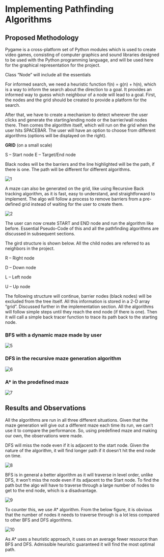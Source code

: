 # Implementing Pathfinding Algorithms

## Proposed Methodology
Pygame is a cross-platform set of Python modules which is used to create video games, 
consisting of computer graphics and sound libraries designed to be used with the 
Python programming language, and will be used here for the graphical representation 
for the project.

Class “Node” will include all the essentials

For informed search, we need a heuristic function f(n) = g(n) + h(n), which is a way to 
inform the search about the direction to a goal. It provides an informed way to guess 
which neighbour of a node will lead to a goal. First, the nodes and the grid should be 
created to provide a platform for the search. 

After that, we have to create a mechanism to detect wherever the user clicks and 
generate the starting/ending node or the barrier/wall nodes there. Then comes the 
algorithm itself, which will run on the grid when the user hits SPACEBAR. The user will have an option to choose from different algorithms (options will be displayed on the right). 

**GRID** (on a small scale)

S – Start node E – Target/End node

Black nodes will be the barriers and the line highlighted will be the path, if there is one.
The path will be different for different algorithms.

![1](https://user-images.githubusercontent.com/68414803/183497348-5ec2ceb5-181c-47a7-9aad-a0cc96f4c710.png)

A maze can also be generated on the grid, like using Recursive Back tracking algorithm, 
as it is fast, easy to understand, and straightforward to implement. The algo will follow a process to remove barriers from a pre-defined grid instead of waiting for the user to create them.

![2](https://user-images.githubusercontent.com/68414803/183497355-c9fc2348-78f7-4ae1-afa0-6163f4150e25.png)

The user can now create START and END node and run the algorithm like before.
Essential Pseudo-Code of this and all the pathfinding algorithms are discussed in 
subsequent sections.

The gird structure is shown below. All the child nodes are referred to as neighbors in 
the project. 

R – Right node

D – Down node

L – Left node

U – Up node

The following structure will continue, barrier nodes (black nodes) will be excluded from 
the tree itself. All this information is stored in a 2-D array “grid”. Discussed further in the implementation section. All the algorithms will follow simple steps until they reach the end node (if there is one). Then it will call a simple back tracer function to trace its path back to the starting node.

### BFS with a dynamic maze made by user
![5](https://user-images.githubusercontent.com/68414803/183497043-6ffacacf-4027-45ad-9b42-d4729cd06d4e.png)

### DFS in the recursive maze generation algorithm
![6](https://user-images.githubusercontent.com/68414803/183497049-1ac71e56-abd7-4127-8f82-153098f7ffca.png)

### A* in the predefined maze
![7](https://user-images.githubusercontent.com/68414803/183498994-bf6461c1-5568-4956-8c0d-3b79ff6cdb99.png)

## Results and Observations

All the algorithms are run in all three different situations. Given that the maze 
generation will give out a different maze each time its run, we can’t use it to compare 
the performance. So, using predefined maze and making our own, the observations 
were made.

DFS will miss the node even if it is adjacent to the start node. Given the nature 
of the algorithm, it will find longer path if it doesn’t hit the end node on time.

![8](https://user-images.githubusercontent.com/68414803/183497056-1c8afe77-cc07-4f93-a66a-c948a84e7ee7.png)

BFS is in general a better algorithm as it will traverse in level order, unlike DFS, 
it won’t miss the node even if its adjacent to the Start node. To find the path but the 
algo will have to traverse through a large number of nodes to get to the end node, 
which is a disadvantage.

![9](https://user-images.githubusercontent.com/68414803/183499182-a58feb13-e7a4-4963-a875-a1de9b0342e8.png)

To counter this, we use A* algorithm. From the below figure, it is obvious that 
the number of nodes it needs to traverse through is a lot less compared to other BFS 
and DFS algorithms.

![10](https://user-images.githubusercontent.com/68414803/183497071-f8f1783a-1f6f-40c4-b07a-f7671887a868.png)

As A* uses a heuristic approach, it uses on an average fewer resource than BFS and 
DFS. Admissible heuristic guaranteed it will find the most optimal path.



